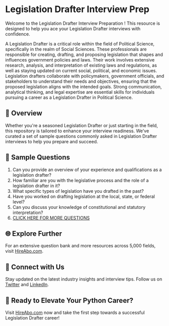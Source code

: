 # Legislation Drafter Interview Prep

Welcome to the Legislation Drafter Interview Preparation ! This resource is designed to help you ace your Legislation Drafter interviews with confidence.

A Legislation Drafter is a critical role within the field of Political Science, specifically in the realm of Social Sciences. These professionals are responsible for creating, drafting, and proposing legislation that shapes and influences government policies and laws. Their work involves extensive research, analysis, and interpretation of existing laws and regulations, as well as staying updated on current social, political, and economic issues. Legislation drafters collaborate with policymakers, government officials, and stakeholders to understand their needs and objectives, ensuring that the proposed legislation aligns with the intended goals. Strong communication, analytical thinking, and legal expertise are essential skills for individuals pursuing a career as a Legislation Drafter in Political Science.

## 🚀 Overview

Whether you're a seasoned Legislation Drafter or just starting in the field, this repository is tailored to enhance your interview readiness. We've curated a set of sample questions commonly asked in Legislation Drafter interviews to help you prepare and succeed.

## 📝 Sample Questions

1. Can you provide an overview of your experience and qualifications as a legislation drafter?
2. How familiar are you with the legislative process and the role of a legislation drafter in it?
3. What specific types of legislation have you drafted in the past?
4. Have you worked on drafting legislation at the local, state, or federal level?
5. Can you discuss your knowledge of constitutional and statutory interpretation?
6. [CLICK HERE FOR MORE QUESTIONS](https://hireabo.com/job/7_3_37/Legislation%20Drafter)

## 🌐 Explore Further

For an extensive question bank and more resources across 5,000 fields, visit [HireAbo.com](https://www.hireabo.com).

## 📱 Connect with Us

Stay updated on the latest industry insights and interview tips. Follow us on [Twitter](https://twitter.com/hireabo) and [LinkedIn](https://www.linkedin.com/in/hire-abo-3609972a8/).

## 🚀 Ready to Elevate Your Python Career?

Visit [HireAbo.com](https://www.hireabo.com) now and take the first step towards a successful Legislation Drafter career!
